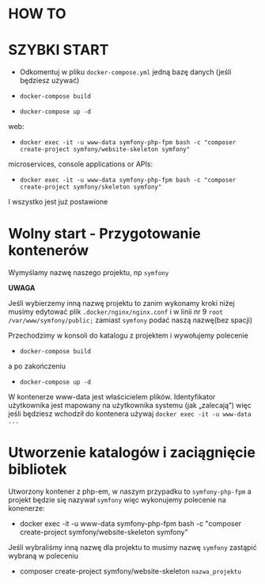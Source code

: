 HOW TO
==================================

# SZYBKI START #

* Odkomentuj w pliku `docker-compose.yml` jedną bazę danych (jeśli będziesz używać)

* `docker-compose build`

* `docker-compose up -d`

web:

* `docker exec -it -u www-data symfony-php-fpm bash -c "composer create-project symfony/website-skeleton symfony"`

microservices, console applications or APIs:

* `docker exec -it -u www-data symfony-php-fpm bash -c "composer create-project symfony/skeleton symfony"`

I wszystko jest już postawione

# Wolny start - Przygotowanie kontenerów #

Wymyślamy nazwę naszego projektu, np `symfony`

**UWAGA**

Jeśli wybierzemy inną nazwę projektu to zanim wykonamy kroki niżej musimy edytować plik `.docker/nginx/nginx.conf`
i w linii nr 9 `root /var/www/symfony/public;` zamiast `symfony` podać naszą nazwę(bez spacji)

Przechodzimy w konsoli do katalogu z projektem i wywołujemy polecenie

* `docker-compose build`

a po zakończeniu

* `docker-compose up -d`

W kontenerze www-data jest właścicielem plików. Identyfikator użytkownika jest mapowany na użytkownika systemu (jak „zalecają”)
więc jeśli będziesz wchodził do kontenera używaj `docker exec -it -u www-data ...`

# Utworzenie katalogów i zaciągnięcie bibliotek #

Utworzony kontener z php-em, w naszym przypadku to `symfony-php-fpm`
a projekt będzie się nazywał `symfony` więc wykonujemy polecenie na konenerze:

* docker exec -it -u www-data symfony-php-fpm bash -c "composer create-project symfony/website-skeleton symfony"

Jeśli wybraliśmy inną nazwę dla projektu to musimy nazwę `symfony` zastąpić wybraną w poleceniu

* composer create-project symfony/website-skeleton `nazwa_projektu`
